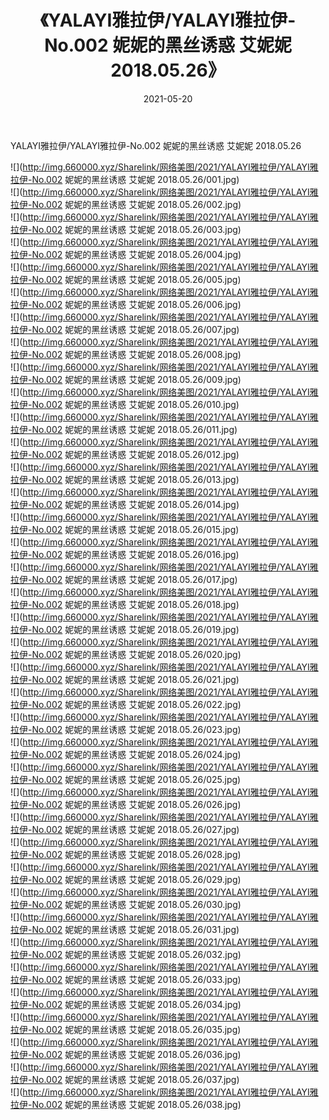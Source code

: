 ﻿---
layout: post
title:  《YALAYI雅拉伊/YALAYI雅拉伊-No.002 妮妮的黑丝诱惑 艾妮妮 2018.05.26》
date:   2021-05-20
img: http://img.660000.xyz/Sharelink/网络美图/2021/YALAYI雅拉伊/YALAYI雅拉伊-No.002 妮妮的黑丝诱惑 艾妮妮 2018.05.26/000.jpg
categories: [美女, 清纯, 唯美]
---

YALAYI雅拉伊/YALAYI雅拉伊-No.002 妮妮的黑丝诱惑 艾妮妮 2018.05.26

 ![](http://img.660000.xyz/Sharelink/网络美图/2021/YALAYI雅拉伊/YALAYI雅拉伊-No.002 妮妮的黑丝诱惑 艾妮妮 2018.05.26/001.jpg) <br>![](http://img.660000.xyz/Sharelink/网络美图/2021/YALAYI雅拉伊/YALAYI雅拉伊-No.002 妮妮的黑丝诱惑 艾妮妮 2018.05.26/002.jpg) <br>![](http://img.660000.xyz/Sharelink/网络美图/2021/YALAYI雅拉伊/YALAYI雅拉伊-No.002 妮妮的黑丝诱惑 艾妮妮 2018.05.26/003.jpg) <br>![](http://img.660000.xyz/Sharelink/网络美图/2021/YALAYI雅拉伊/YALAYI雅拉伊-No.002 妮妮的黑丝诱惑 艾妮妮 2018.05.26/004.jpg) <br>![](http://img.660000.xyz/Sharelink/网络美图/2021/YALAYI雅拉伊/YALAYI雅拉伊-No.002 妮妮的黑丝诱惑 艾妮妮 2018.05.26/005.jpg) <br>![](http://img.660000.xyz/Sharelink/网络美图/2021/YALAYI雅拉伊/YALAYI雅拉伊-No.002 妮妮的黑丝诱惑 艾妮妮 2018.05.26/006.jpg) <br>![](http://img.660000.xyz/Sharelink/网络美图/2021/YALAYI雅拉伊/YALAYI雅拉伊-No.002 妮妮的黑丝诱惑 艾妮妮 2018.05.26/007.jpg) <br>![](http://img.660000.xyz/Sharelink/网络美图/2021/YALAYI雅拉伊/YALAYI雅拉伊-No.002 妮妮的黑丝诱惑 艾妮妮 2018.05.26/008.jpg) <br>![](http://img.660000.xyz/Sharelink/网络美图/2021/YALAYI雅拉伊/YALAYI雅拉伊-No.002 妮妮的黑丝诱惑 艾妮妮 2018.05.26/009.jpg) <br>![](http://img.660000.xyz/Sharelink/网络美图/2021/YALAYI雅拉伊/YALAYI雅拉伊-No.002 妮妮的黑丝诱惑 艾妮妮 2018.05.26/010.jpg) <br>![](http://img.660000.xyz/Sharelink/网络美图/2021/YALAYI雅拉伊/YALAYI雅拉伊-No.002 妮妮的黑丝诱惑 艾妮妮 2018.05.26/011.jpg) <br>![](http://img.660000.xyz/Sharelink/网络美图/2021/YALAYI雅拉伊/YALAYI雅拉伊-No.002 妮妮的黑丝诱惑 艾妮妮 2018.05.26/012.jpg) <br>![](http://img.660000.xyz/Sharelink/网络美图/2021/YALAYI雅拉伊/YALAYI雅拉伊-No.002 妮妮的黑丝诱惑 艾妮妮 2018.05.26/013.jpg) <br>![](http://img.660000.xyz/Sharelink/网络美图/2021/YALAYI雅拉伊/YALAYI雅拉伊-No.002 妮妮的黑丝诱惑 艾妮妮 2018.05.26/014.jpg) <br>![](http://img.660000.xyz/Sharelink/网络美图/2021/YALAYI雅拉伊/YALAYI雅拉伊-No.002 妮妮的黑丝诱惑 艾妮妮 2018.05.26/015.jpg) <br>![](http://img.660000.xyz/Sharelink/网络美图/2021/YALAYI雅拉伊/YALAYI雅拉伊-No.002 妮妮的黑丝诱惑 艾妮妮 2018.05.26/016.jpg) <br>![](http://img.660000.xyz/Sharelink/网络美图/2021/YALAYI雅拉伊/YALAYI雅拉伊-No.002 妮妮的黑丝诱惑 艾妮妮 2018.05.26/017.jpg) <br>![](http://img.660000.xyz/Sharelink/网络美图/2021/YALAYI雅拉伊/YALAYI雅拉伊-No.002 妮妮的黑丝诱惑 艾妮妮 2018.05.26/018.jpg) <br>![](http://img.660000.xyz/Sharelink/网络美图/2021/YALAYI雅拉伊/YALAYI雅拉伊-No.002 妮妮的黑丝诱惑 艾妮妮 2018.05.26/019.jpg) <br>![](http://img.660000.xyz/Sharelink/网络美图/2021/YALAYI雅拉伊/YALAYI雅拉伊-No.002 妮妮的黑丝诱惑 艾妮妮 2018.05.26/020.jpg) <br>![](http://img.660000.xyz/Sharelink/网络美图/2021/YALAYI雅拉伊/YALAYI雅拉伊-No.002 妮妮的黑丝诱惑 艾妮妮 2018.05.26/021.jpg) <br>![](http://img.660000.xyz/Sharelink/网络美图/2021/YALAYI雅拉伊/YALAYI雅拉伊-No.002 妮妮的黑丝诱惑 艾妮妮 2018.05.26/022.jpg) <br>![](http://img.660000.xyz/Sharelink/网络美图/2021/YALAYI雅拉伊/YALAYI雅拉伊-No.002 妮妮的黑丝诱惑 艾妮妮 2018.05.26/023.jpg) <br>![](http://img.660000.xyz/Sharelink/网络美图/2021/YALAYI雅拉伊/YALAYI雅拉伊-No.002 妮妮的黑丝诱惑 艾妮妮 2018.05.26/024.jpg) <br>![](http://img.660000.xyz/Sharelink/网络美图/2021/YALAYI雅拉伊/YALAYI雅拉伊-No.002 妮妮的黑丝诱惑 艾妮妮 2018.05.26/025.jpg) <br>![](http://img.660000.xyz/Sharelink/网络美图/2021/YALAYI雅拉伊/YALAYI雅拉伊-No.002 妮妮的黑丝诱惑 艾妮妮 2018.05.26/026.jpg) <br>![](http://img.660000.xyz/Sharelink/网络美图/2021/YALAYI雅拉伊/YALAYI雅拉伊-No.002 妮妮的黑丝诱惑 艾妮妮 2018.05.26/027.jpg) <br>![](http://img.660000.xyz/Sharelink/网络美图/2021/YALAYI雅拉伊/YALAYI雅拉伊-No.002 妮妮的黑丝诱惑 艾妮妮 2018.05.26/028.jpg) <br>![](http://img.660000.xyz/Sharelink/网络美图/2021/YALAYI雅拉伊/YALAYI雅拉伊-No.002 妮妮的黑丝诱惑 艾妮妮 2018.05.26/029.jpg) <br>![](http://img.660000.xyz/Sharelink/网络美图/2021/YALAYI雅拉伊/YALAYI雅拉伊-No.002 妮妮的黑丝诱惑 艾妮妮 2018.05.26/030.jpg) <br>![](http://img.660000.xyz/Sharelink/网络美图/2021/YALAYI雅拉伊/YALAYI雅拉伊-No.002 妮妮的黑丝诱惑 艾妮妮 2018.05.26/031.jpg) <br>![](http://img.660000.xyz/Sharelink/网络美图/2021/YALAYI雅拉伊/YALAYI雅拉伊-No.002 妮妮的黑丝诱惑 艾妮妮 2018.05.26/032.jpg) <br>![](http://img.660000.xyz/Sharelink/网络美图/2021/YALAYI雅拉伊/YALAYI雅拉伊-No.002 妮妮的黑丝诱惑 艾妮妮 2018.05.26/033.jpg) <br>![](http://img.660000.xyz/Sharelink/网络美图/2021/YALAYI雅拉伊/YALAYI雅拉伊-No.002 妮妮的黑丝诱惑 艾妮妮 2018.05.26/034.jpg) <br>![](http://img.660000.xyz/Sharelink/网络美图/2021/YALAYI雅拉伊/YALAYI雅拉伊-No.002 妮妮的黑丝诱惑 艾妮妮 2018.05.26/035.jpg) <br>![](http://img.660000.xyz/Sharelink/网络美图/2021/YALAYI雅拉伊/YALAYI雅拉伊-No.002 妮妮的黑丝诱惑 艾妮妮 2018.05.26/036.jpg) <br>![](http://img.660000.xyz/Sharelink/网络美图/2021/YALAYI雅拉伊/YALAYI雅拉伊-No.002 妮妮的黑丝诱惑 艾妮妮 2018.05.26/037.jpg) <br>![](http://img.660000.xyz/Sharelink/网络美图/2021/YALAYI雅拉伊/YALAYI雅拉伊-No.002 妮妮的黑丝诱惑 艾妮妮 2018.05.26/038.jpg) <br>
